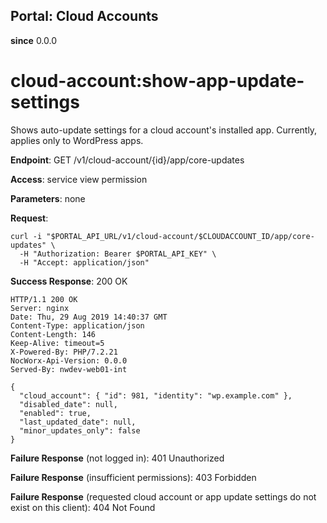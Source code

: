 Portal: Cloud Accounts
----------------------

**since** 0.0.0

cloud-account:show-app-update-settings
======================================

Shows auto-update settings for a cloud account's installed app. Currently, applies only to WordPress apps.

**Endpoint**:  GET /v1/cloud-account/{id}/app/core-updates

**Access**: service view permission

**Parameters**: none

**Request**:
```
curl -i "$PORTAL_API_URL/v1/cloud-account/$CLOUDACCOUNT_ID/app/core-updates" \
  -H "Authorization: Bearer $PORTAL_API_KEY" \
  -H "Accept: application/json"
```

**Success Response**: 200 OK
```
HTTP/1.1 200 OK
Server: nginx
Date: Thu, 29 Aug 2019 14:40:37 GMT
Content-Type: application/json
Content-Length: 146
Keep-Alive: timeout=5
X-Powered-By: PHP/7.2.21
NocWorx-Api-Version: 0.0.0
Served-By: nwdev-web01-int

{
  "cloud_account": { "id": 981, "identity": "wp.example.com" },
  "disabled_date": null,
  "enabled": true,
  "last_updated_date": null,
  "minor_updates_only": false
}
```

**Failure Response** (not logged in): 401 Unauthorized

**Failure Response** (insufficient permissions): 403 Forbidden

**Failure Response** (requested cloud account or app update settings do not exist on this client): 404 Not Found

